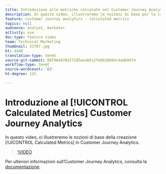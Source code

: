```yaml
---
title: Introduzione alle metriche calcolate nel Customer Journey Analytics
description: In questo video, illustreremo le nozioni di base per la creazione di metriche calcolate in  Customer Journey Analytics Adobe.
feature: customer journey analytics - calculated metrics
topics: null
audience: analyst, marketer
activity: use
doc-type: feature video
team: Technical Marketing
thumbnail: 31787.jpg
kt: 4448
translation-type: tm+mt
source-git-commit: 08f06d4703272d5eeab612fe6b2bb6dc4adb9d74
workflow-type: tm+mt
source-wordcount: '63'
ht-degree: 12%

---
```



# Introduzione al [!UICONTROL Calculated Metrics] Customer Journey Analytics

In questo video, ci illustreremo le nozioni di base della creazione [!UICONTROL Calculated Metrics] in Customer Journey Analytics.

>[!VIDEO](https://video.tv.adobe.com/v/31787/?quality=12)

Per ulteriori informazioni sull’Customer Journey Analytics, consulta la [documentazione](https://docs.adobe.com/content/help/it-IT/analytics-platform/using/cja-landing.html).
